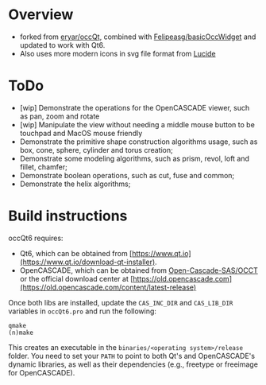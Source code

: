 # Overview
* forked from [eryar/occQt](https://github.com/eryar/occQt), combined with [Felipeasg/basicOccWidget](https://github.com/Felipeasg/basicOccWidget) and updated to work with Qt6. 
* Also uses more modern icons in svg file format from [Lucide](https://github.com/lucide-icons/lucide)


# ToDo
* [wip] Demonstrate the operations for the OpenCASCADE viewer, such as pan, zoom and rotate
* [wip] Manipulate the view without needing a middle mouse button to be touchpad and MacOS mouse friendly
* Demonstrate the primitive shape construction algorithms usage, such as box, cone, sphere, cylinder and torus creation;
* Demonstrate some modeling algorithms, such as prism, revol, loft and fillet, chamfer;
* Demonstrate boolean operations, such as cut, fuse and common;
* Demonstrate the helix algorithms;

# Build instructions
occQt6 requires:
* Qt6, which can be obtained from [https://www.qt.io](https://www.qt.io/download-qt-installer).
* OpenCASCADE, which can be obtained from [Open-Cascade-SAS/OCCT](https://github.com/Open-Cascade-SAS/OCCT) or the official download center at [https://old.opencascade.com](https://old.opencascade.com/content/latest-release)

Once both libs are installed, update the `CAS_INC_DIR` and `CAS_LIB_DIR` variables in `occQt6.pro` and run the following:
```
qmake
(n)make
```
This creates an executable in the `binaries/<operating system>/release` folder. You need to set your `PATH` to point to both Qt's and OpenCASCADE's dynamic libraries, as well as their dependencies (e.g., freetype or freeimage for OpenCASCADE). 
